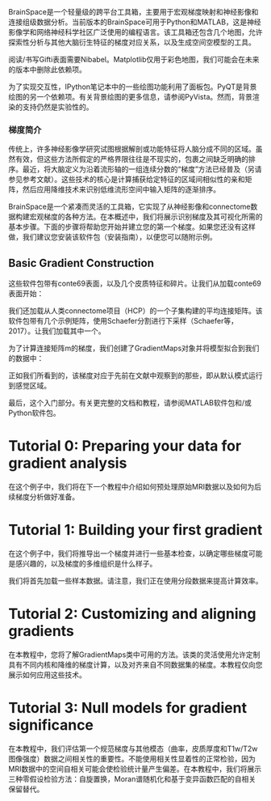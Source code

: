BrainSpace是一个轻量级的跨平台工具箱，主要用于宏观梯度映射和神经影像和连接组级数据分析。当前版本的BrainSpace可用于Python和MATLAB，这是神经影像学和网络神经科学社区广泛使用的编程语言。该工具箱还包含几个地图，允许探索性分析与其他大脑衍生特征的梯度对应关系，以及生成空间空模型的工具。



阅读/书写Gifti表面需要Nibabel。Matplotlib仅用于彩色地图，我们可能会在未来的版本中删除此依赖项。



为了实现交互性，IPython笔记本中的一些绘图功能利用了面板包。PyQT是背景绘图的另一个依赖项。有关背景绘图的更多信息，请参阅PyVista。然而，背景渲染的支持仍然是实验性的。



### 梯度简介

传统上，许多神经影像学研究试图根据解剖或功能特征将人脑分成不同的区域。虽然有效，但这些方法所假定的严格界限往往是不现实的，包裹之间缺乏明确的排序。最近，将大脑定义为沿着流形轴的一组连续分数的“梯度”方法已经普及（另请参见参考文献）。这些技术的核心是计算捕获给定特征的区域间相似性的亲和矩阵，然后应用降维技术来识别低维流形空间中输入矩阵的逐渐排序。

BrainSpace是一个紧凑而灵活的工具箱，它实现了从神经影像和connectome数据构建宏观梯度的各种方法。在本概述中，我们将展示识别梯度及其可视化所需的基本步骤。下面的步骤将帮助您开始并建立您的第一个梯度。如果您还没有这样做，我们建议您安装该软件包（安装指南），以便您可以随附示例。

## Basic Gradient Construction

这些软件包带有conte69表面，以及几个皮质特征和碎片。让我们从加载conte69表面开始：



我们还加载从人类connectome项目（HCP）的一个子集构建的平均连接矩阵。该软件包带有几个示例矩阵，使用Schaefer分割进行下采样（Schaefer等，2017）。让我们加载其中一个。



为了计算连接矩阵m的梯度，我们创建了GradientMaps对象并将模型拟合到我们的数据中：

正如我们所看到的，该梯度对应于先前在文献中观察到的那些，即从默认模式运行到感觉区域。

最后，这个入门部分。有关更完整的文档和教程，请参阅MATLAB软件包和/或Python软件包。



# Tutorial 0: Preparing your data for gradient analysis

在这个例子中，我们将在下一个教程中介绍如何预处理原始MRI数据以及如何为后续梯度分析做好准备。



# Tutorial 1: Building your first gradient

在这个例子中，我们将推导出一个梯度并进行一些基本检查，以确定哪些梯度可能是感兴趣的，以及梯度的多维组织是什么样子。

我们将首先加载一些样本数据。请注意，我们正在使用分段数据来提高计算效率。

# Tutorial 2: Customizing and aligning gradients

在本教程中，您将了解GradientMaps类中可用的方法。该类的灵活使用允许定制具有不同内核和降维的梯度计算，以及对齐来自不同数据集的梯度。本教程仅向您展示如何应用这些技术。





# Tutorial 3: Null models for gradient significance

在本教程中，我们评估第一个规范梯度与其他模态（曲率，皮质厚度和T1w/T2w图像强度）数据之间相关性的重要性。不能使用相关性显着性的正常检验，因为MRI数据中的空间自相关可能会使检验统计量产生偏差。在本教程中，我们将展示三种零假设检验方法：自旋置换，Moran谱随机化和基于变异函数匹配的自相关保留替代。